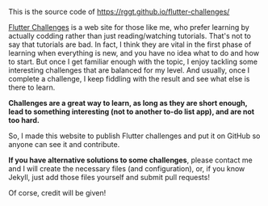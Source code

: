 This is the source code of https://rggt.github.io/flutter-challenges/ 

[Flutter Challenges](https://rggt.github.io/flutter-challenges/) is a web site for those like me, who prefer learning by actually codding rather than just reading/watching tutorials. That's not to say that tutorials are bad. In fact, I think they are vital in the first phase of learning when everything is new, and you have no idea what to do and how to start. But once I get familiar enough with the topic, I enjoy tackling some interesting challenges that are balanced for my level. And usually, once I complete a challenge, I keep fiddling with the result and see what else is there to learn. 

**Challenges are a great way to learn, as long as they are short enough, lead to something interesting (not to another to-do list app), and are not too hard.**

So, I made this website to publish Flutter challenges and put it on GitHub so anyone can see it and contribute. 
 
 
**If you have alternative solutions to some challenges**,
please contact me and I will create the necessary files (and configuration), or, if you know Jekyll, just add those files yourself and submit pull requests!

Of corse, credit will be given!